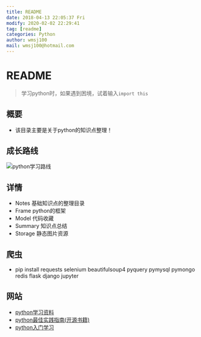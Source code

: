 ```yaml
---
title: README
date: 2018-04-13 22:05:37 Fri
modify: 2020-02-02 22:29:41 
tag: [readme]
categories: Python
author: wmsj100
mail: wmsj100@hotmail.com
---
```


# README

> 学习python时，如果遇到困境，试着输入`import this`

## 概要

- 该目录主要是关于python的知识点整理！

## 成长路线

![python学习路线](http://c.biancheng.net/uploads/allimg/190814/2-1ZQ416452U13.png)

## 详情

- Notes 基础知识点的整理目录
- Frame python的框架
- Model 代码收藏
- Summary 知识点总结
- Storage 静态图片资源

## 爬虫

- pip install requests selenium beautifulsoup4 pyquery pymysql pymongo redis flask django jupyter

## 网站

- [python学习资料](https://my.oschina.net/u/3887904/blog/1842003)
- [python最佳实践指南(开源书籍)](https://pythonguidecn.readthedocs.io/zh/latest/)
- [python入门学习](http://c.biancheng.net/view/vip_5879.html)
